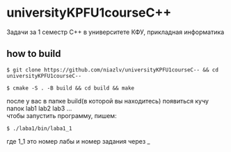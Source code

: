 # universityKPFU1courseC++
Задачи за 1 семестр С++ в университете КФУ, прикладная информатика

## how to build
```
$ git clone https://github.com/niazlv/universityKPFU1courseC-- && cd universityKPFU1courseC--

$ cmake -S . -B build && cd build && make
```
после у вас в папке build(в которой вы находитесь) появиться кучу папок lab1 lab2 lab3 ...  
чтобы запустить программу, пишем: 
```
$ ./laba1/bin/laba1_1
```
где 1_1 это номер лабы и номер задания через _
